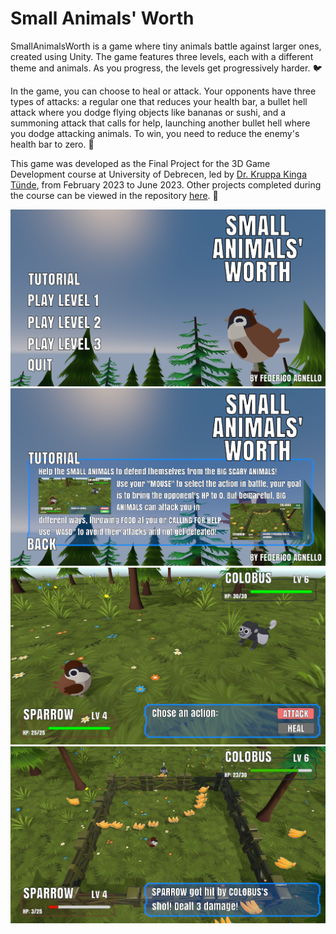 # Small Animals' Worth

SmallAnimalsWorth is a game where tiny animals battle against larger ones, created using Unity. The game features three levels, each with a different theme and animals. As you progress, the levels get progressively harder. 🐦

In the game, you can choose to heal or attack. Your opponents have three types of attacks: a regular one that reduces your health bar, a bullet hell attack where you dodge flying objects like bananas or sushi, and a summoning attack that calls for help, launching another bullet hell where you dodge attacking animals. To win, you need to reduce the enemy's health bar to zero. 🦎

This game was developed as the Final Project for the 3D Game Development course at University of Debrecen, led by [Dr. Kruppa Kinga Tünde](https://inf.unideb.hu/en/dr-kinga-tunde-kruppa), from February 2023 to June 2023. Other projects completed during the course can be viewed in the repository [here](https://github.com/FedeDC512/unity-projects). 🐠

<div>
  <img src="https://github.com/FedeDC512/SmallAnimalsWorth/blob/main/images/Menu.png" alt="Menu">
  <img src="https://github.com/FedeDC512/SmallAnimalsWorth/blob/main/images/Tutorial.png" alt="Tutorial">
  <img src="https://github.com/FedeDC512/SmallAnimalsWorth/blob/main/images/Level.png" alt="Level 1">
  <img src="https://github.com/FedeDC512/SmallAnimalsWorth/blob/main/images/Attack.png" alt="Banana Attack">
</div>
